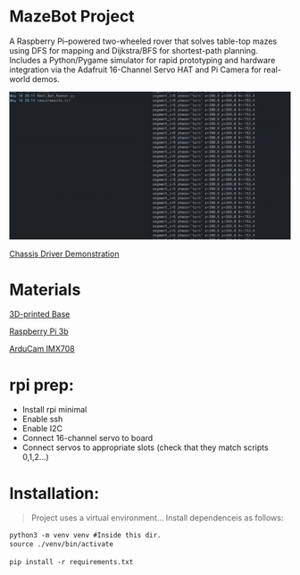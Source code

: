 # MazeBot Project

 A Raspberry Pi–powered two-wheeled rover that solves table-top mazes using DFS for mapping and Dijkstra/BFS for shortest-path planning. Includes a Python/Pygame simulator for rapid prototyping and hardware integration via the Adafruit 16-Channel Servo HAT and Pi Camera for real-world demos. 

![Animated GIF](static/images/maze_animation.gif)

[Chassis Driver Demonstration](https://youtu.be/iw_Xe_JajT4?si=0qx1W1s7F3d5nseO)

# Materials

[3D-printed Base](https://www.thingiverse.com/thing:1562194)

[Raspberry Pi 3b](https://www.raspberrypi.com/products/raspberry-pi-3-model-b/)

[ArduCam IMX708](https://docs.arducam.com/Raspberry-Pi-Camera/Native-camera/12MP-IMX708/#raspberry-pi-native-camera)

# rpi prep:
- Install rpi minimal
- Enable ssh
- Enable I2C
- Connect 16-channel servo to board
- Connect servos to appropriate slots (check that they match scripts 0,1,2...)

# Installation:
> Project uses a virtual environment... Install dependenceis as follows:

``` shell
python3 -m venv venv #Inside this dir.
source ./venv/bin/activate

pip install -r requirements.txt
```

